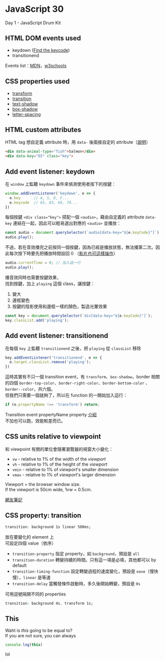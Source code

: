 # JavaScript 30

Day 1 - JavaScript Drum Kit


## HTML DOM events used

* keydown ([Find the keycode](http://keycode.info/))
* transitionend

Events list：[MDN](https://developer.mozilla.org/en-US/docs/Web/Events)，[w3schools](https://www.w3schools.com/jsref/dom_obj_event.asp)


## CSS properties used

* [transform](https://cssreference.io/property/transform/)
* [transition](https://cssreference.io/property/transition/)
* [text-shadow](https://cssreference.io/property/text-shadow/)
* [box-shadow](https://cssreference.io/property/box-shadow/)
* [letter-spacing](https://cssreference.io/property/letter-spacing/)


## HTML custom attributes

HTML tag 想自定義 attribute 時，用 `data-` 後面接自定的 attribute（[說明](https://www.w3schools.com/tags/att_global_data.asp)）
```html
<div data-animal-type="fish">Salmon</div>
<div data-key="65" class="key">
```


## Add event listener: keydown

在 `window` 上監聽 `keydown` 事件來偵測使用者按下的按鍵：  
```js
window.addEventListener('keydown', e => {
  e.key      // A, S, D, F...
  e.keycode  // 65, 83, 68, 70...
})
```
每個按鍵 `<div class="key">` 搭配一個 `<audio>`，藉由自定義的 attribute `data-key` 連結在一起，因此可以輕易選出對應的 `<audio>` 並播放：
```js
const audio = document.querySelector(`audio[data-key="${e.keyCode}"]`);
audio.play();
```

不過，若在音效播完之前按同一個按鍵，因為已經是播放狀態，無法播第二次。因此每次按下時要先把播放時間設回 0 （[影片也可這樣操作](https://www.w3schools.com/tags/av_prop_currenttime.asp)）
```js
audio.currentTime = 0; // 加入這一行
audio.play();
```

播音效同時也需要按鍵效果，  
找到按鍵，加上 `playing` 這個 class，讓按鍵：  
1. 變大
2. 邊框變色
3. 按鍵的陰影使用和邊框一樣的顏色，製造光暈效果
```js
const key = document.querySelector(`div[data-key="${e.keyCode}"]`);
key.classList.add('playing');
```


## Add event listener: transitionend

在每個 `key` 上監聽 `transitionend` 之後，把 `playing` 從 `classList` 移除
```js
key.addEventListener('transitionend', e => {
  e.target.classList.remove('playing');
})
```
這時其實有不只一個 transition event，有 `transform`、`box-shadow`，border 相關的四個 `border-top-color`、`border-right-color`、`border-bottom-color`
、`border--color`，共六個。  
但我們只需要一個就夠了，所以在 function 的一開始加入這行：
```js
if (e.propertyName !== 'transform') return;
```
Transition event propertyName property [介紹](https://www.w3schools.com/jsref/event_transition_propertyName.asp)  
不加也可以跑，效能較差而已。


## CSS units relative to viewpoint

和 viewpoint 有關的單位會隨著瀏覽器的視窗大小變化：

* `vw` - relative to 1% of the width of the *viewport*
* `vh` - relative to 1% of the height of the *viewport*
* `vmin` - relative to 1% of *viewport*'s smaller dimension	
* `vmax` - relative to 1% of *viewport*'s larger dimension

Viewport = the browser window size.  
If the viewport is 50cm wide, 1vw = 0.5cm.  
  
[網友筆記](https://pjchender.blogspot.com/2015/04/css-3vh-vw.html)


## CSS property: transition

```css
transition: background 1s linear 500ms;
```
放在要變化的 element 上  
可設定四個 value（依序）
* `transition-property` 指定 property，如 `background`，預設是 `all`
* `transition-duration` 轉變持續的時間。只有這一項是必填，其他都可以 by default
* `transition-timing-function` 設定轉變過程的速度變化，預設是 `ease`（慢快慢），`linear` 是等速
* `transition-delay` 當觸發條件啟動時，多久後開始轉變，預設是 `0s`

可用逗號隔開不同的 properties
```css
transition: background 4s, transform 1s;
```

## This

Waht is *this* going to be equal to?  
If you are not sure, you can always
```js
console.log(this)
```
lol
